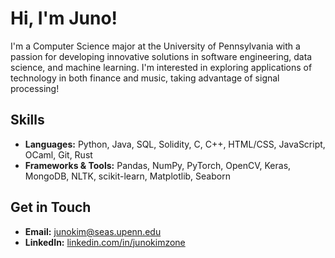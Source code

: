 # Hi, I'm Juno!

I'm a Computer Science major at the University of Pennsylvania with a passion for developing innovative solutions in software engineering, data science, and machine learning. I'm interested in exploring applications of technology in both finance and music, taking advantage of signal processing!

## Skills
- **Languages:** Python, Java, SQL, Solidity, C, C++, HTML/CSS, JavaScript, OCaml, Git, Rust
- **Frameworks & Tools:** Pandas, NumPy, PyTorch, OpenCV, Keras, MongoDB, NLTK, scikit-learn, Matplotlib, Seaborn

## Get in Touch
- **Email:** [junokim@seas.upenn.edu](mailto:junokim@seas.upenn.edu)
- **LinkedIn:** [linkedin.com/in/junokimzone](https://www.linkedin.com/in/junokimzone/)
